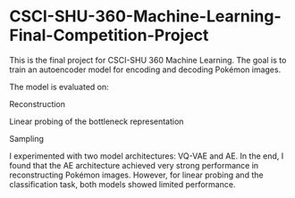 # CSCI-SHU-360-Machine-Learning-Final-Competition-Project
This is the final project for CSCI-SHU 360 Machine Learning. The goal is to train an autoencoder model for encoding and decoding Pokémon images.

The model is evaluated on:

Reconstruction

Linear probing of the bottleneck representation

Sampling

I experimented with two model architectures: VQ-VAE and AE. In the end, I found that the AE architecture achieved very strong performance in reconstructing Pokémon images. However, for linear probing and the classification task, both models showed limited performance.
